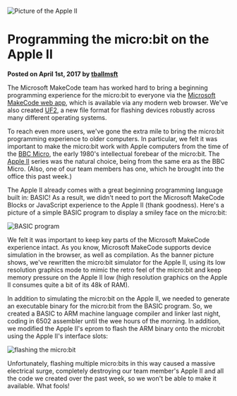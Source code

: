 ![Picture of the Apple II](/static/blog/appleII/banner.jpg)

# Programming the micro:bit on the Apple II

**Posted on April 1st, 2017 by [tballmsft](https://github.com/tballmsft)**

The Microsoft MakeCode team has worked hard to bring a beginning programming experience for the micro:bit to everyone via the [Microsoft MakeCode web app](/blog/makecode-overview), which is available via any modern web browser. We've also created [UF2](/blog/one-chip-to-flash-them-all), a new file format for flashing devices robustly across many different operating systems.

To reach even more users, we've gone the extra mile to bring the micro:bit programming experience to older computers. In particular, we felt it was important to make the micro:bit work with Apple computers from the time of the [BBC Micro](https://en.wikipedia.org/wiki/BBC_Micro), the early 1980's intellectual forebear of the micro:bit. The [Apple II](https://en.wikipedia.org/wiki/Apple_II) series was the natural choice, being from the same era as the BBC Micro. (Also, one of our team members has one, which he brought into the office this past week.)

The Apple II already comes with a great beginning programming language built in: BASIC! As a result, we didn't need to port the Microsoft MakeCode Blocks or JavaScript experience to the Apple II (thank goodness). Here's a picture of a simple BASIC program to display a smiley face on the micro:bit:

![BASIC program](/static/blog/appleII/program.jpg)

We felt it was important to keep key parts of the Microsoft MakeCode experience intact. As you know, Microsoft MakeCode supports device simulation in the browser, as well as compilation. As the banner picture shows, we've rewritten the micro:bit simulator for the Apple II, using its low resolution graphics mode to mimic the retro feel of the micro:bit and keep memory pressure on the Apple II low (high resolution graphics on the Apple II consumes quite a bit of its 48k of RAM).

In addition to simulating the micro:bit on the Apple II, we needed to generate an executable binary for the micro:bit from the BASIC program. So, we created a BASIC to ARM machine language compiler and linker last night, coding in 6502 assembler until the wee hours of the morning. In addition, we modified the Apple II's eprom to flash the ARM binary onto the microbit using the Apple II's interface slots:

![flashing the micro:bit](/static/blog/appleII/flash.jpg)

Unfortunately, flashing multiple micro:bits in this way caused a massive electrical surge, completely destroying our team member's Apple II and all the code we created over the past week, so we won't be able to make it available. What fools!